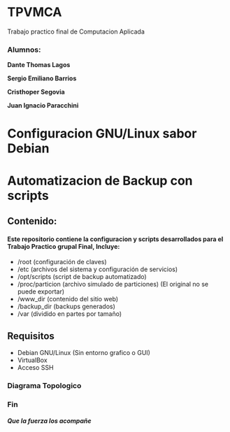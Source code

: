 # TPVMCA
Trabajo practico final de Computacion Aplicada

###  Alumnos:

**Dante Thomas Lagos**

**Sergio Emiliano Barrios**

**Cristhoper Segovia**

**Juan Ignacio Paracchini**



# Configuracion GNU/Linux sabor Debian
# Automatizacion de Backup con scripts



## Contenido:
#### Este repositorio contiene la configuracion y scripts desarrollados para el Trabajo Practico grupal Final, Incluye:

- /root (configuración de claves)
- /etc (archivos del sistema y configuración de servicios)
- /opt/scripts (script de backup automatizado)
- /proc/particion (archivo simulado de particiones) (El original no se puede exportar)
- /www_dir (contenido del sitio web)
- /backup_dir (backups generados)
- /var (dividido en partes por tamaño)

## Requisitos

- Debian GNU/Linux (Sin entorno grafico o GUI)
- VirtualBox
- Acceso SSH

### Diagrama Topologico



### Fin
##### Que la fuerza los acompañe
